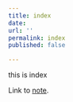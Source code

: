 ```yaml
---
title: index
date: 
url: ''
permalink: index
published: false

---
```

this is index

Link to [note](first-post "first post").